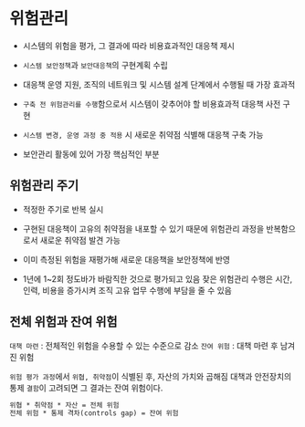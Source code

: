 # 위험관리

* 시스템의 위험을 평가, 그 결과에 따라 비용효과적인 대응책 제시

* `시스템 보안정책`과 `보안대응책`의 구현계획 수립

* 대응책 운영 지원, 조직의 네트워크 및 시스템 설계 단계에서 수행될 때 가장 효과적

* `구축 전 위험관리를 수행`함으로서 시스템이 갖추어야 할 비용효과적 대응책 사전 구현

* `시스템 변경, 운영 과정 중 적용` 시 새로운 취약점 식별해 대응책 구축 가능

* 보안관리 활동에 있어 가장 핵심적인 부분

## 위험관리 주기

* 적정한 주기로 반복 실시

* 구현된 대응책이 고유의 취약점을 내포할 수 있기 때문에 위험관리 과정을 반복함으로서 새로운 취약점 발견 가능

* 이미 측정된 위험을 재평가해 새로운 대응책을 보안정책에 반영

* 1년에 1~2회 정도바가 바람직한 것으로 평가되고 있음
  잦은 위험관리 수행은 시간, 인력, 비용을 증가시켜 조직 고유 업무 수행에 부담을 줄 수 있음

## 전체 위험과 잔여 위험

`대책 마련` : 전체적인 위험을 수용할 수 있는 수준으로 감소
`잔여 위험` : 대책 마련 후 남겨진 위험

`위험 평가 과정`에서 `위협, 취약점`이 식별된 후, 자산의 가치와 곱해짐
대책과 안전장치의 통제 `결함`이 고려되면 그 결과는 잔여 위험이다.

```txt
위협 * 취약점 * 자산 = 전체 위험
전체 위험 * 통제 격차(controls gap) = 잔여 위험
```